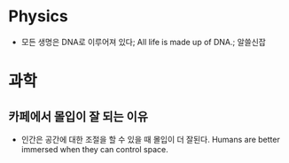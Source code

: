 # Physics
* 모든 생명은 DNA로 이루어져 있다; All life is made up of DNA.; 알쓸신잡

# 과학
## 카페에서 몰입이 잘 되는 이유
* 인간은 공간에 대한 조절을 할 수 있을 때 몰입이 더 잘된다. Humans are better immersed when they can control space.